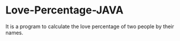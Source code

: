 # Love-Percentage-JAVA
It is a program to calculate the love percentage of two people by their names.
